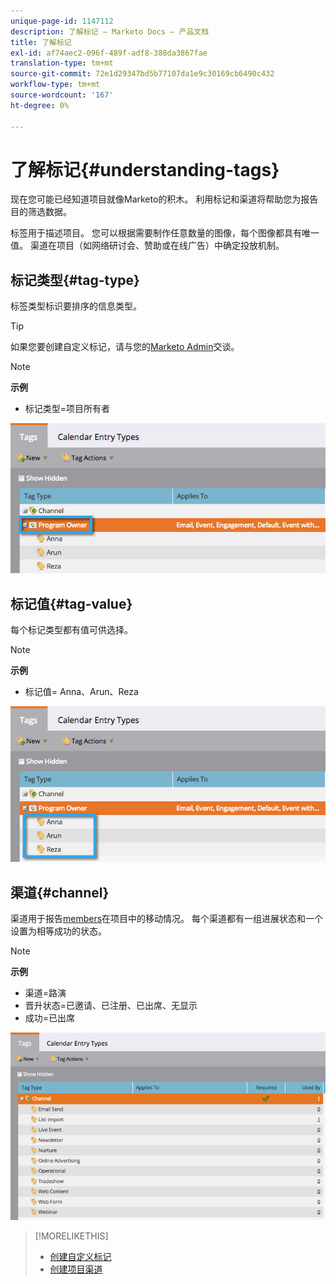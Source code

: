 ```yaml
---
unique-page-id: 1147112
description: 了解标记 — Marketo Docs — 产品文档
title: 了解标记
exl-id: af74aec2-096f-489f-adf8-388da3867fae
translation-type: tm+mt
source-git-commit: 72e1d29347bd5b77107da1e9c30169cb6490c432
workflow-type: tm+mt
source-wordcount: '167'
ht-degree: 0%

---
```


# 了解标记{#understanding-tags}

现在您可能已经知道项目就像Marketo的积木。 利用标记和渠道将帮助您为报告目的筛选数据。

标签用于描述项目。 您可以根据需要制作任意数量的图像，每个图像都具有唯一值。 渠道在项目（如网络研讨会、赞助或在线广告）中确定投放机制。

## 标记类型{#tag-type}

标签类型标识要排序的信息类型。

>[!TIP]
>
>如果您要创建自定义标记，请与您的[Marketo Admin](/help/marketo/product-docs/administration/tags/create-custom-tags.md)交谈。

>[!NOTE]
>
>**示例**
>
>* 标记类型=项目所有者


![](assets/image2014-9-17-15-3a12-3a46.png)

## 标记值{#tag-value}

每个标记类型都有值可供选择。

>[!NOTE]
>
>**示例**
>
>* 标记值= Anna、Arun、Reza


![](assets/image2014-9-17-15-3a16-3a8.png)

## 渠道{#channel}

渠道用于报告[members](/help/marketo/product-docs/core-marketo-concepts/programs/creating-programs/understanding-program-membership.md)在项目中的移动情况。 每个渠道都有一组进展状态和一个设置为相等成功的状态。

>[!NOTE]
>
>**示例**
>
>* 渠道=路演
>* 晋升状态=已邀请、已注册、已出席、无显示
>* 成功=已出席


![](assets/image2015-2-5-16-3a57-3a59.png)

>[!MORELIKETHIS]
>
>* [创建自定义标记](/help/marketo/product-docs/administration/tags/create-custom-tags.md)
>* [创建项目渠道](/help/marketo/product-docs/administration/tags/create-a-program-channel.md)


